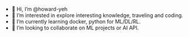 - 👋 Hi, I’m @howard-yeh
- 👀 I’m interested in explore interesting knowledge, traveling and coding.
- 🌱 I’m currently learning docker, python for ML/DL/RL.
- 💞️ I’m looking to collaborate on ML projects or AI API.

<!---
howard-yeh/howard-yeh is a ✨ special ✨ repository because its `README.md` (this file) appears on your GitHub profile.
You can click the Preview link to take a look at your changes.
--->
